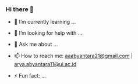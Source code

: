 ### Hi there 👋

- 🌱 I’m currently learning ...

- 🤔 I’m looking for help with ...
- 💬 Ask me about ...
- 📫 How to reach me: aaabyantara21@gmail.com | arya.abyantara11@ui.ac.id

- ⚡ Fun fact: ...

